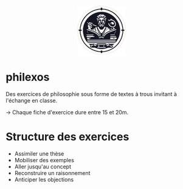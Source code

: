 <p align="center">
  <img width="128" height="128" src="https://github.com/XenocodeRCE/philexos/blob/main/_5f119cf4-42a9-4475-9768-f4ae87899d38.png">
</p>

# philexos
Des exercices de philosophie sous forme de textes à trous invitant à l'échange en classe.

→ Chaque fiche d'exercice dure entre 15 et 20m.

# Structure des exercices 

- Assimiler une thèse
- Mobiliser des exemples
- Aller jusqu'au concept
- Reconstruire un raisonnement
- Anticiper les objections

